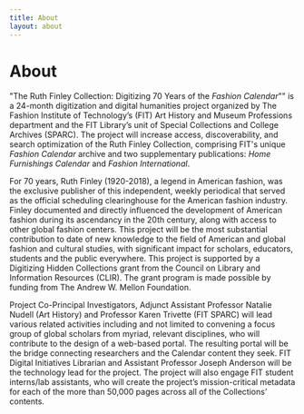 ```yaml
---
title: About
layout: about
---
```

# About
"The Ruth Finley Collection: Digitizing 70 Years of the *Fashion Calendar*"" is a 24-month digitization and digital humanities project organized by The Fashion Institute of Technology’s (FIT) Art History and Museum Professions department and the FIT Library’s unit of Special Collections and College Archives (SPARC). The project will increase access, discoverability, and search optimization of the Ruth Finley Collection, comprising FIT's unique *Fashion Calendar* archive and two supplementary publications: *Home Furnishings Calendar* and *Fashion International*.

For 70 years, Ruth Finley (1920-2018), a legend in American fashion, was the exclusive publisher of this independent, weekly periodical that served as the official scheduling clearinghouse for the American fashion industry. Finley documented and directly influenced the development of American fashion during its ascendancy in the 20th century, along with access to other global fashion centers. This project will be the most substantial contribution to date of new knowledge to the field of American and global fashion and cultural studies, with significant impact for scholars, educators, students and the public everywhere. This project is supported by a Digitizing Hidden Collections grant from the Council on Library and Information Resources (CLIR). The grant program is made possible by funding from The Andrew W. Mellon Foundation.

Project Co-Principal Investigators, Adjunct Assistant Professor Natalie Nudell (Art History) and Professor Karen Trivette (FIT SPARC) will lead various related activities including and not limited to convening a focus group of global scholars from myriad, relevant disciplines, who will contribute to the design of a web-based portal. The resulting portal will be the bridge connecting researchers and the Calendar content they seek. FIT Digital Initiatives Librarian and Assistant Professor Joseph Anderson will be the technology lead for the project. The project will also engage FIT student interns/lab assistants, who will create the project’s mission-critical metadata for each of the more than 50,000 pages across all of the Collections’ contents.
